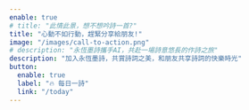 ```yaml
---
enable: true
# title: "此情此景，想不想吟詩一首?"
title: "心動不如行動，趕緊分享給朋友!"
image: "/images/call-to-action.png"
# description: "永恆墨詩攜手AI，共赴一場詩意悠長的作詩之旅"
description: "加入永恆墨詩，共賞詩詞之美，和朋友共享詩詞的快樂時光"
button:
  enable: true
  label: "🔥 每日一詩"
  link: "/today"
---
```

